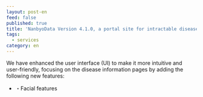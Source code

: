 ```yaml
---
layout: post-en
feed: false
published: true
title: 'NanbyoData Version 4.1.0, a portal site for intractable diseases, has been released.'
tags:
  - services
category: en
---
```


We have enhanced the user interface (UI) to make it more intuitive and user-friendly, focusing on the disease information pages by adding the following new features:
<ul>
<li>・Facial features</li>
</ul>
